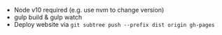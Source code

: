 - Node v10 required (e.g. use nvm to change version)
- gulp build & gulp watch
- Deploy website via `git subtree push --prefix dist origin gh-pages`
